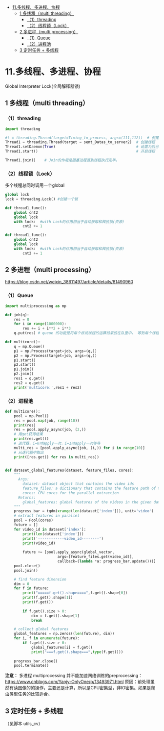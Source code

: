 

- [11.多线程、多进程、协程](#11多线程多进程协程)
  - [1 多线程（multi threading）](#1-多线程multi-threading)
    - [（1）threading](#1threading)
    - [（2）线程锁（Lock）](#2线程锁lock)
  - [2 多进程（multi processing）](#2-多进程multi-processing)
    - [（1）Queue](#1queue)
    - [（2）进程池](#2进程池)
  - [3 定时任务 + 多线程](#3-定时任务--多线程)



# 11.多线程、多进程、协程

Global Interpreter Lock(全局解释器锁)
## 1 多线程（multi threading）

### （1）threading

```python
import threading

#t = threading.Thread(target=Timing_to_process, args=(111,112))  # 创建线程
Thread1 = threading.Thread(target = sent_Datas_to_server2)  # 创建线程
Thread1.setDaemon(True)                                     # 设置为后台线程，这里默认是False，设置为True之后则主线程不用等待子线程
Thread1.start()                                             # 开启线程

Thread1.join()    # Join的作用是阻塞进程直到线程执行完毕。

```


### （2）线程锁（Lock）

多个线程总同时调用一个global
```python
global lock
lock = threading.Lock() #创建一个锁

def thread1_func():
    global cnt2
    global lock
    with lock:  #with Lock的作用相当于自动获取和释放锁(资源)
        cnt2 += 1

def thread1_func():
    global cnt2
    global lock
    with lock:  #with Lock的作用相当于自动获取和释放锁(资源)
        cnt2 += 1
```


## 2 多进程（multi processing）

https://blog.csdn.net/weixin_38611497/article/details/81490960
### （1）Queue

```python
import multiprocessing as mp

def job(q):
    res = 0
    for i in range(1000000):
        res += i + i**2 + i**3
    q.put(res) # queue 的功能是将每个核或线程的运算结果放在队里中， 等到每个线程或核运行完毕后再从队列中取出结果， 继续加载运算。

def multicore():
    q = mp.Queue()
    p1 = mp.Process(target=job, args=(q,))
    p2 = mp.Process(target=job, args=(q,))
    p1.start()
    p2.start()
    p1.join()
    p2.join()
    res1 = q.get()
    res2 = q.get()
    print('multicore:',res1 + res2)
```


### （2）进程池

```python
def multicore():
    pool = mp.Pool() 
    res = pool.map(job, range(10))
    print(res)
    res = pool.apply_async(job, (2,))
    # 用get获得结果
    print(res.get())
    # 迭代器，i=0时apply一次，i=1时apply一次等等
    multi_res = [pool.apply_async(job, (i,)) for i in range(10)]
    # 从迭代器中取出
    print([res.get() for res in multi_res])


def dataset_global_features(dataset, feature_files, cores):
    """
      Args:
        dataset: dataset object that contains the video ids
        feature_files: a dictionary that contains the feature path of the given dataset videos
        cores: CPU cores for the parallel extraction
      Returns:
        global_features: global features of the videos in the given dataset
    """
    progress_bar = tqdm(xrange(len(dataset['index'])), unit='video')
    # extract features in parallel
    pool = Pool(cores)
    future = []
    for video_id in dataset['index']:
        print(len(dataset['index']))
        print('------------video_id--------')
        print(video_id)
        
        future += [pool.apply_async(global_vector,
                        args=[feature_files.get(video_id)],
                        callback=(lambda *a: progress_bar.update()))]
    pool.close()
    pool.join()

    # find feature dimension
    dim = 0
    for f in future:
        print("=====f.get().shape====",f.get().shape[0])
        print(f.get().shape[1])
        print(f.get())
        
        if f.get().size > 0:
            dim = f.get().shape[1]
            break

    # collect global features
    global_features = np.zeros((len(future), dim))
    for i, f in enumerate(future):
        if f.get().size > 0:
            global_features[i] = f.get()
            print("===f.get().shape===",type(f.get()))
            
    progress_bar.close()
    pool.terminate()
```


**注意：**
多进程 multiprocessing 并不能加速网络训练的preprocessing：
https://www.cnblogs.com/Yanjy-OnlyOne/p/13493971.html
原因：前处理虽然有读图像的的操作，主要还是计算，所以是CPU密集型，非IO密集。如果是爬虫类型任务的比较适合。



## 3 定时任务 + 多线程

（见脚本 utils_cv）


